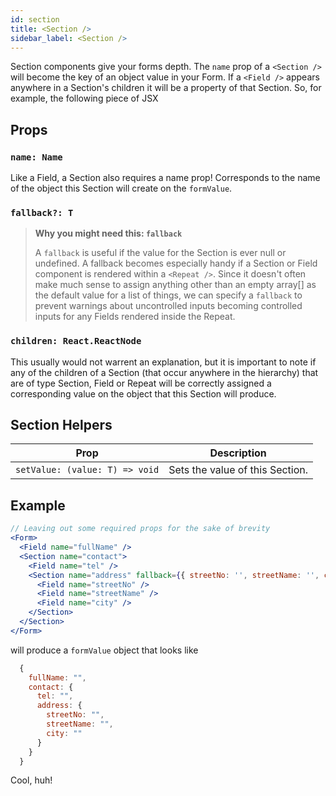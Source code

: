 ```yaml
---
id: section
title: <Section />
sidebar_label: <Section />
---
```


Section components give your forms depth. The `name` prop of a `<Section />` will become the key of an object value in your Form. If a `<Field />` appears anywhere in a Section's children it will be a property of that Section. So, for example, the following piece of JSX

## Props

### `name: Name`

Like a Field, a Section also requires a name prop! Corresponds to the name of the object this Section will create on the `formValue`.

### `fallback?: T`

> **Why you might need this: `fallback`**
>
> A `fallback` is useful if the value for the Section is ever null or undefined. A fallback becomes especially handy if a Section or Field component is rendered within a `<Repeat />`. Since it doesn't often make much sense to assign anything other than an empty array[] as the default value for a list of things, we can specify a `fallback` to prevent warnings about uncontrolled inputs becoming controlled inputs for any Fields rendered inside the Repeat.

### `children: React.ReactNode`

This usually would not warrent an explanation, but it is important to note if any of the children of a Section (that occur anywhere in the hierarchy) that are of type Section, Field or Repeat will be correctly assigned a corresponding value on the object that this Section will produce.

## Section Helpers

| Prop | Description |
| - | - |
| `setValue: (value: T) => void` | Sets the value of this Section. |


## Example

```jsx
// Leaving out some required props for the sake of brevity
<Form>
  <Field name="fullName" />
  <Section name="contact">
    <Field name="tel" />
    <Section name="address" fallback={{ streetNo: '', streetName: '', city: ''  }}>
      <Field name="streetNo" />
      <Field name="streetName" />
      <Field name="city" />
    </Section>
  </Section>
</Form>

```
will produce a `formValue` object that looks like

```js
  {
    fullName: "",
    contact: {
      tel: "",
      address: {
        streetNo: "",
        streetName: "",
        city: ""
      }
    }
  }
```

Cool, huh!